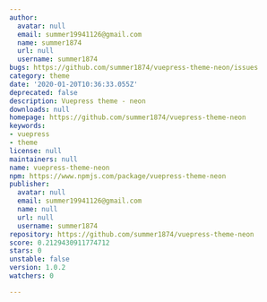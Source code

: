 ```yaml
---
author:
  avatar: null
  email: summer19941126@gmail.com
  name: summer1874
  url: null
  username: summer1874
bugs: https://github.com/summer1874/vuepress-theme-neon/issues
category: theme
date: '2020-01-20T10:36:33.055Z'
deprecated: false
description: Vuepress theme - neon
downloads: null
homepage: https://github.com/summer1874/vuepress-theme-neon
keywords:
- vuepress
- theme
license: null
maintainers: null
name: vuepress-theme-neon
npm: https://www.npmjs.com/package/vuepress-theme-neon
publisher:
  avatar: null
  email: summer19941126@gmail.com
  name: null
  url: null
  username: summer1874
repository: https://github.com/summer1874/vuepress-theme-neon
score: 0.2129430911774712
stars: 0
unstable: false
version: 1.0.2
watchers: 0

---
```


